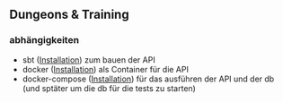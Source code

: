 ## Dungeons & Training

### abhängigkeiten

* sbt ([Installation](https://www.scala-sbt.org/1.x/docs/Setup.html)) zum bauen der API
* docker ([Installation](https://docs.docker.com/get-docker/)) als Container für die API
* docker-compose ([Installation](https://docs.docker.com/compose/install/)) für das ausführen der API und der db (und sptäter um die db für die tests zu starten)

